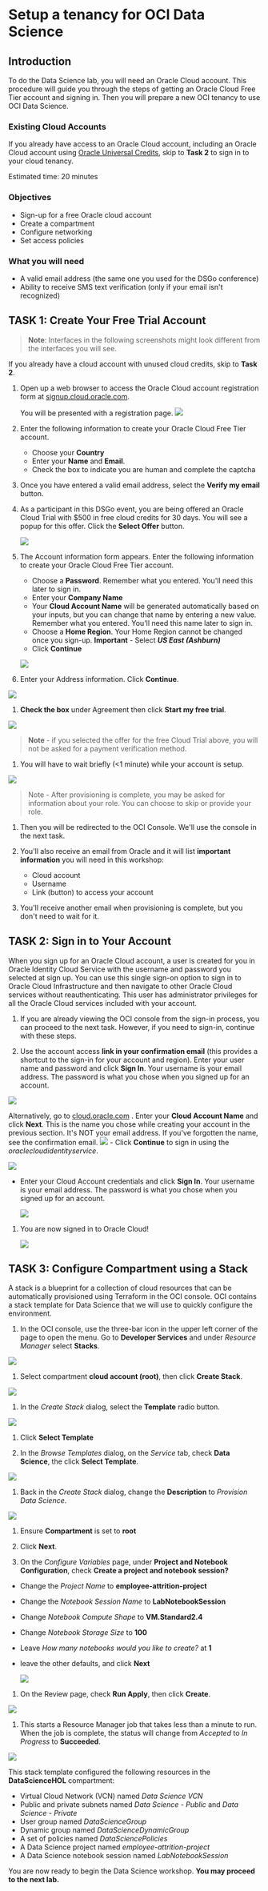 # Setup a tenancy for OCI Data Science

## Introduction
To do the Data Science lab, you will need an Oracle Cloud account. This procedure will guide you through the steps of getting an Oracle Cloud Free Tier account and signing in. Then you will prepare a new OCI tenancy to use OCI Data Science.

### Existing Cloud Accounts
If you already have access to an Oracle Cloud account, including an Oracle Cloud account using [Oracle Universal Credits](https://docs.oracle.com/en/cloud/get-started/subscriptions-cloud/csgsg/universal-credits.html), skip to **Task 2** to sign in to your cloud tenancy.

Estimated time: 20 minutes

### Objectives
* Sign-up for a free Oracle cloud account
* Create a compartment
* Configure networking
* Set access policies

### What you will need
* A valid email address (the same one you used for the DSGo conference)
* Ability to receive SMS text verification (only if your email isn't recognized)

## **TASK 1:** Create Your Free Trial Account
> **Note**: Interfaces in the following screenshots might look different from the interfaces you will see.

If you already have a cloud account with unused cloud credits, skip to **Task 2**.

1. Open up a web browser to access the Oracle Cloud account registration form at [signup.cloud.oracle.com](https://signup.cloud.oracle.com).

   You will be presented with a registration page.
    ![](images/cloud-infrastructure.png " ")
1.  Enter the following information to create your Oracle Cloud Free Tier account.
    * Choose your **Country**
    * Enter your **Name** and **Email**.
    * Check the box to indicate you are human and complete the captcha

1. Once you have entered a valid email address, select the **Verify my email** button.

1. As a participant in this DSGo event, you are being offered an Oracle Cloud Trial with $500 in free cloud credits for 30 days. You will see a popup for this offer. Click the **Select Offer** button.

    ![](images/special-offer.png)

1. The Account information form appears. Enter the following information to create your Oracle Cloud Free Tier account.
    - Choose a **Password**. Remember what you entered. You'll need this later to sign in.
    - Enter your **Company Name**
    - Your **Cloud Account Name** will be generated automatically based on your inputs, but you can change that name by entering a new value. Remember what you entered. You'll need this name later to sign in.
    - Choose a **Home Region**. Your Home Region cannot be changed once you sign-up. **Important** - Select ***US East (Ashburn)***
    - Click **Continue**

    ![](images/account-info.png " ")

1.  Enter your Address information.  Click **Continue**.

  ![](images/free-tier-address.png " ")

1. **Check the box** under Agreement then click **Start my free trial**.

  ![](images/free-tier-agreement.png " ")

  > **Note** - if you selected the offer for the free Cloud Trial above, you will not be asked for a payment verification method.

1. You will have to wait briefly (<1 minute) while your account is setup.

  ![](images/setup-wait.png " ")

  > Note - After provisioning is complete, you may be asked for information about your role. You can choose to skip or provide your role.

1. Then you will be redirected to the OCI Console. We'll use the console in the next task.

1. You'll also receive an email from Oracle and it will list **important information** you will need in this workshop:
   - Cloud account
   - Username
   - Link (button) to access your account

1. You'll receive another email when provisioning is complete, but you don't need to wait for it.


## **TASK 2:** Sign in to Your Account
When you sign up for an Oracle Cloud account, a user is created for you in Oracle Identity Cloud Service with the username and password you selected at sign up. You can use this single sign-on option to sign in to Oracle Cloud Infrastructure and then navigate to other Oracle Cloud services without reauthenticating. This user has administrator privileges for all the Oracle Cloud services included with your account.

1. If you are already viewing the OCI console from the sign-in process, you can proceed to the next task. However, if you need to sign-in, continue with these steps.

1. Use the account access **link in your confirmation email** (this provides a shortcut to the sign-in for your account and region).  Enter your user name and password and click **Sign In**. Your username is your email address. The password is what you chose when you signed up for an account.

  ![](images/direct-sign-in.png)

  Alternatively, go to [cloud.oracle.com](https://cloud.oracle.com) . Enter your **Cloud Account Name** and click **Next**. This is the name you chose while creating your account in the previous section. It's NOT your email address. If you've forgotten the name, see the confirmation email.
    ![](images/cloud-oracle.png " ")
    - Click **Continue** to sign in using the *oraclecloudidentityservice*.

   ![](images/cloud-login-tenant-single-sigon.png " ")

   - Enter your Cloud Account credentials and click **Sign In**. Your username is your email address. The password is what you chose when you signed up for an account.

     ![](images/oci-signin-single-signon.png " ")

1. You are now signed in to Oracle Cloud!

    ![](images/oci-console-home-page.png " ")

## **TASK 3:** Configure Compartment using a Stack
A stack is a blueprint for a collection of cloud resources that can be automatically provisioned using Terraform in the OCI console. OCI contains a stack template for Data Science that we will use to quickly configure the environment.

1. In the OCI console, use the three-bar icon in the upper left corner of the page to open the menu. Go to **Developer Services** and under *Resource Manager* select **Stacks**.

  ![](images/console-stacks.png)

1. Select compartment **cloud account (root)**, then click **Create Stack**.

  ![](images/create-stack-compartment.png)

1. In the *Create Stack* dialog, select the **Template** radio button.

  ![](images/create-stack-info.png)

1. Click **Select Template**

1. In the *Browse Templates* dialog, on the *Service* tab, check **Data Science**, the click **Select Template**.

  ![](images/browse-templates.png)

1. Back in the *Create Stack* dialog, change the **Description** to *Provision Data Science*.

  ![](images/create-stack-info.png)

1. Ensure **Compartment** is set to **root**

1. Click **Next**.

1. On the *Configure Variables* page, under **Project and Notebook Configuration**, check **Create a project and notebook session?**

  - Change the *Project Name* to **employee-attrition-project**
  - Change the *Notebook Session Name* to **LabNotebookSession**
  - Change *Notebook Compute Shape* to **VM.Standard2.4**
  - Change *Notebook Storage Size* to **100**
  - Leave *How many notebooks would you like to create?* at **1**
  - leave the other defaults, and click **Next**

    ![](images/stack-project-notebook-config.png)

1. On the Review page, check **Run Apply**, then click **Create**.

  ![](images/create-stack-review.png)

1. This starts a Resource Manager job that takes less than a minute to run. When the job is complete, the status will change from *Accepted* to *In Progress* to **Succeeded**.

  ![](images/resource-manager-succeeded.png)

This stack template configured the following resources in the **DataScienceHOL** compartment:
* Virtual Cloud Network (VCN) named *Data Science VCN*
* Public and private subnets named *Data Science - Public* and *Data Science - Private*
* User group named *DataScienceGroup*
* Dynamic group named *DataScienceDynamicGroup*
* A set of policies named *DataSciencePolicies*
* A Data Science project named *employee-attrition-project*
* A Data Science notebook session named *LabNotebookSession*


You are now ready to begin the Data Science workshop. **You may proceed to the next lab.**

